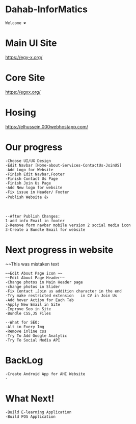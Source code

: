 # Dahab-InforMatics
    Welcome ❤️

# Main UI Site
https://egy-x.org/

# Core Site
https://egxx.org/

# Hosing 
https://elhussein.000webhostapp.com/



# Our progress
    -Choose UI/UX Design  
    -Edit Navbar [Home-about-Services-ContactUs-JoinUS]
    -Add Logo for Website
    -Finish Edit Navbar,Footer
    -Finish Contact Us Page
    -Finish Join Us Page 
    -Add New logo for website
    -Fix issue in Header/ Footer
    -Publish Website 👍



    --After Publish Changes:
    1-add info Email in footer
    2-Remove form navbar mobile version 2 social media icon
    3-Create a Bundle Email for website
     

# Next progress in website
~~This was mistaken text

    ~~Edit About Page icon ~~
    ~~Edit About Page Header~~
    -Change photos in Main Header page 
    -change photos in Slider
    -Fix Contact ,Join us addition character in the end
    -Try make restricted extension   in CV in Join Us 
    -Add hover Action for Each Tab
    -Apply New Email in Site
    -Improve Seo in Site
    -Bundle CSS,JS Files 

    --What for SEO:
    -Alt in Every Img
    -Remove inline css
    -Try To Add Google Analytic
    -Try To Social Media API
    




# BackLog
    -Create Android App for AHI Website
    -



# What Next!

    -Build E-learning Application
    -Build POS Application

